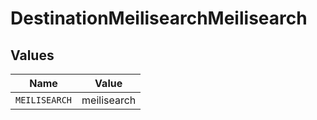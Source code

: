 # DestinationMeilisearchMeilisearch


## Values

| Name          | Value         |
| ------------- | ------------- |
| `MEILISEARCH` | meilisearch   |